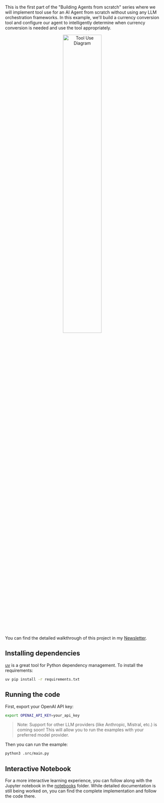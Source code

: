 This is the first part of the "Building Agents from scratch" series where we will implement tool use for an AI Agent from scratch without using any LLM orchestration frameworks. In this example, we'll build a currency conversion tool and configure our agent to intelligently determine when currency conversion is needed and use the tool appropriately.

<p align="center">
<img src="../../assets/tool_use.png" width="50%" alt="Tool Use Diagram">
</p>

You can find the detailed walkthrough of this project in my [Newsletter](https://www.newsletter.swirlai.com/p/building-ai-agents-from-scratch-part).


## Installing dependencies

[uv](https://github.com/astral-sh/uv) is a great tool for Python dependency management. To install the requirements:

```bash
uv pip install -r requirements.txt
```

## Running the code

First, export your OpenAI API key:

```bash
export OPENAI_API_KEY=your_api_key
```

> Note: Support for other LLM providers (like Anthropic, Mistral, etc.) is coming soon! This will allow you to run the examples with your preferred model provider.

Then you can run the example:

```bash
python3 .src/main.py
```

## Interactive Notebook

For a more interactive learning experience, you can follow along with the Jupyter notebook in the [notebooks](notebooks) folder. While detailed documentation is still being worked on, you can find the complete implementation and follow the code there.